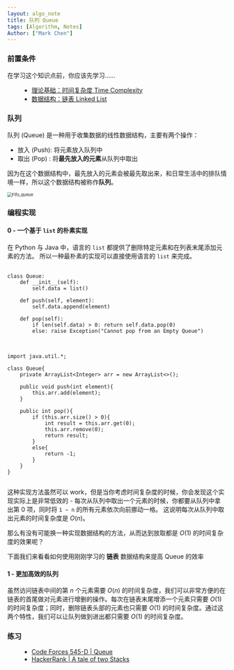 ```yaml
---
layout: algo_note
title: 队列 Queue
tags: [Algorithm, Notes]
Author: ["Mark Chen"]
---
```


### 前置条件

在学习这个知识点前，你应该先学习……

<ul class="time-vertical" style="margin-left: 32px;">
	<li><online></online><a href="{{ site.baseurl }}/2021/03/02/Time-Complexity.html">理论基础：时间复杂度 Time Complexity</a></li>
    <li><offline></offline><a href="">数据结构：链表 Linked List</a></li>
</ul>

### 队列

队列 (Queue) 是一种用于收集数据的线性数据结构，主要有两个操作：

* 放入 (Push): 将元素放入队列中
* 取出 (Pop) : 将**最先放入的元素**从队列中取出

因为在这个数据结构中，最先放入的元素会被最先取出来，和日常生活中的排队情境一样，所以这个数据结构被称作**队列**。

<img src="https://markdown-img-1304853431.cos.ap-guangzhou.myqcloud.com/20210510105154.png" alt="Fifo_queue" style="zoom:67%;" />

### 编程实现

#### 0 - 一个基于 `list` 的朴素实现

在 Python 与 Java 中，语言的 `list` 都提供了删除特定元素和在列表末尾添加元素的方法。 所以一种最朴素的实现可以直接使用语言的 `list` 来完成。

<pre>
	<code class="python">
class Queue:
	def __init__(self):
		self.data = list()

	def push(self, element):
		self.data.append(element)

	def pop(self):
		if len(self.data) > 0: return self.data.pop(0)
		else: raise Exception("Cannot pop from an Empty Queue")

	</code>
	<code class="java">
import java.util.*;

class Queue{
	private ArrayList&lt;Integer&gt; arr = new ArrayList&lt;&gt;();

	public void push(int element){
		this.arr.add(element);
	}

	public int pop(){
		if (this.arr.size() > 0){
			int result = this.arr.get(0);
			this.arr.remove(0);
			return result;
		}
		else{
			return -1;
		}
	}
}
	</code>
</pre>

这种实现方法虽然可以 work，但是当你考虑时间复杂度的时候，你会发现这个实现实际上是非常低效的 - 每次从队列中取出一个元素的时候，你都要从队列中拿出第 0 项，同时将 `1 ~ n` 的所有元素依次向前挪动一格。 这说明每次从队列中取出元素的时间复杂度是 $O(n)$。

那么有没有可能换一种实现数据结构的方法，从而达到放取都是 $O(1)$ 的时间复杂度的效果呢？

下面我们来看看如何使用刚刚学习的 **链表** 数据结构来提高 Queue 的效率

#### 1 - 更加高效的队列

虽然访问链表中间的第 $n$ 个元素需要 $O(n)$ 的时间复杂度，我们可以非常方便的在链表的首尾做对元素进行增删的操作。每次在链表末尾增添一个元素只需要 $O(1)$ 的时间复杂度；同时，删除链表头部的元素也只需要 $O(1)$ 的时间复杂度。通过这两个特性，我们可以让队列做到进出都只需要 $O(1)$ 的时间复杂度。

### 练习

<ul class="time-vertical" style="margin-left: 32px;">
	<li><online></online><a href="https://vjudge.net/problem/CodeForces-545D">Code Forces 545-D | Queue</a></li>
	<li><online></online><a href="https://vjudge.net/problem/HackerRank-ctci-queue-using-two-stacks">HackerRank | A tale of two Stacks</a></li>
</ul>